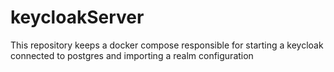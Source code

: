 # keycloakServer
This repository keeps a docker compose responsible for starting a keycloak connected to postgres and importing a realm configuration
